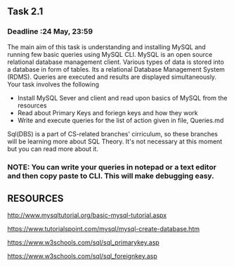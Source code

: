 ## Task 2.1

### Deadline :24 May, 23:59

The main aim of this task is understanding and installing MySQL and running few basic queries using MySQL CLI. MySQL is an open source relational database management client. Various types of data is stored into a database in form of tables. Its a relational Database Management System (RDMS). Queries are executed and results are displayed simultaneously.
Your task involves the following 
<ul>
  <li>Install MySQL Sever and client and read upon basics of MySQL from the resources</li>
  <li>Read about Primary Keys and foriegn keys and how they work</li> 
  <li>Write and execute queries for the list of action given in  file, Queries.md </li>
  
  </ul>

Sql(DBS) is a part of CS-related branches' cirriculum, so these branches will be learning more about SQL Theory. It's not necessary at this moment but you can read more about it. 

### NOTE: You can write your queries in notepad or a text editor and then copy paste to CLI. This will make debugging easy. 

## RESOURCES

http://www.mysqltutorial.org/basic-mysql-tutorial.aspx

https://www.tutorialspoint.com/mysql/mysql-create-database.htm

https://www.w3schools.com/sql/sql_primarykey.asp

https://www.w3schools.com/sql/sql_foreignkey.asp

